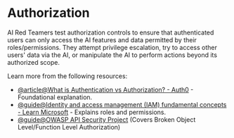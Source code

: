 # Authorization

AI Red Teamers test authorization controls to ensure that authenticated users can only access the AI features and data permitted by their roles/permissions. They attempt privilege escalation, try to access other users' data via the AI, or manipulate the AI to perform actions beyond its authorized scope.

Learn more from the following resources:

- [@article@What is Authentication vs Authorization? - Auth0](https://auth0.com/intro-to-iam/authentication-vs-authorization) - Foundational explanation.
- [@guide@Identity and access management (IAM) fundamental concepts - Learn Microsoft](https://learn.microsoft.com/en-us/entra/fundamentals/identity-fundamental-concepts) - Explains roles and permissions.
- [@guide@OWASP API Security Project](https://owasp.org/www-project-api-security/) (Covers Broken Object Level/Function Level Authorization)

